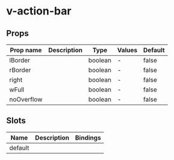 # v-action-bar

## Props

| Prop name  | Description | Type    | Values | Default |
| ---------- | ----------- | ------- | ------ | ------- |
| lBorder    |             | boolean | -      | false   |
| rBorder    |             | boolean | -      | false   |
| right      |             | boolean | -      | false   |
| wFull      |             | boolean | -      | false   |
| noOverflow |             | boolean | -      | false   |

## Slots

| Name    | Description | Bindings |
| ------- | ----------- | -------- |
| default |             |          |
